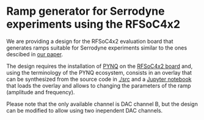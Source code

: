 # Ramp generator for Serrodyne experiments using the RFSoC4x2

We are providing a design for the RFSoC4x2 evaluation board that generates ramps suitable for Serrodyne experiments similar to
the ones descibed in [our paper](https://arxiv.org/abs/2412.05411).

The design requires the installation of [PYNQ](https://www.pynq.io/) on the [RFSoC4x2 board](https://www.realdigital.org/hardware/rfsoc-4x2) and, using the terminology of the PYNQ ecosystem, consists in an overlay that can be synthesized from the source code in [./src](./src/) and a [Jupyter notebook](./Notebooks/ramp_generator.ipynb) that loads the overlay and allows to changing the parameters of the ramp (amplitude and frequency).


Please note that the only available channel is DAC channel B, but the design can be modified to allow using two inependent DAC channels.